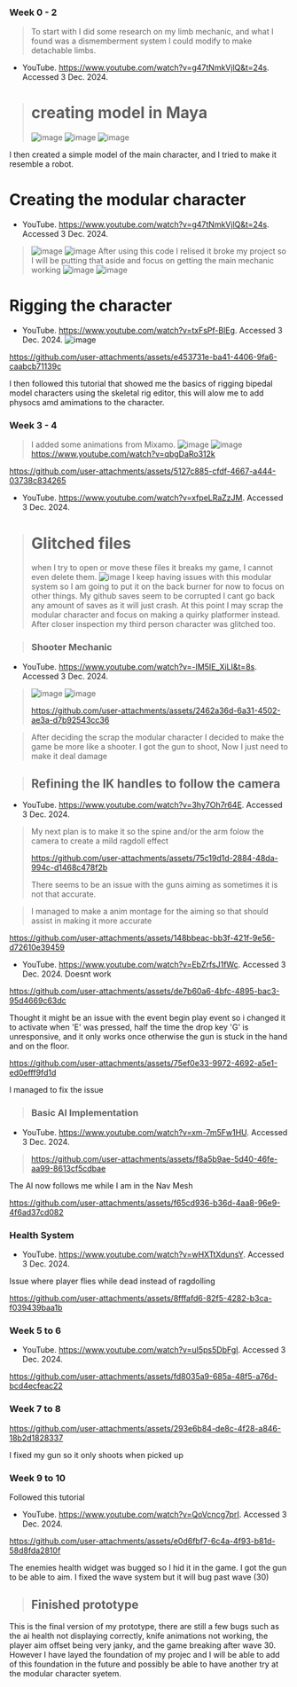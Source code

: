 ### Week 0 - 2
> To start with I did some research on my limb mechanic, and what I found was a dismemberment system I could modify to make detachable limbs. 
- YouTube. https://www.youtube.com/watch?v=g47tNmkVjlQ&t=24s. Accessed 3 Dec. 2024.

> # creating model in Maya
> ![image](https://github.com/user-attachments/assets/222f41dc-69d2-47ef-be7d-25dfd8efda73)
![image](https://github.com/user-attachments/assets/ab779f1d-27fe-40a2-8040-4fdeee6c0635)
![image](https://github.com/user-attachments/assets/80272e56-099b-4c4a-90f3-524068e2050d)

I then created a simple model of the main character, and I tried to make it resemble a robot.

# Creating the modular character
- YouTube. https://www.youtube.com/watch?v=g47tNmkVjlQ&t=24s. Accessed 3 Dec. 2024.

> ![image](https://github.com/user-attachments/assets/ecb826b9-ca7c-480a-bd6e-a5cc14161d42)
![image](https://github.com/user-attachments/assets/ede6aba1-b19f-4092-9dd1-c490dd7e70ef)
After using this code I relised it broke my project so I will be putting that aside and focus on getting the main mechanic working
> ![image](https://github.com/user-attachments/assets/ce7003c5-7052-4820-995d-458d69e60f3b)
![image](https://github.com/user-attachments/assets/07d18dc4-16f4-467d-aef2-0df9711cba98)

# Rigging the character
- YouTube. https://www.youtube.com/watch?v=txFsPf-BlEg. Accessed 3 Dec. 2024.
![image](https://github.com/user-attachments/assets/ea432f04-0668-4ac9-bedf-bc7e36472f2d)
> 
https://github.com/user-attachments/assets/e453731e-ba41-4406-9fa6-caabcb71139c

I then followed this tutorial that showed me the basics of rigging bipedal model characters using the skeletal rig editor, this will alow me to add physocs amd amimations to the character.

### Week 3 - 4
> I added some animations from Mixamo.
> ![image](https://github.com/user-attachments/assets/d5a14f3b-69cb-4b4a-8dc5-e68e32742e12)
>![image](https://github.com/user-attachments/assets/af28787c-3498-4006-bfbc-a3349d794400)
https://www.youtube.com/watch?v=qbgDaRo312k
> 
https://github.com/user-attachments/assets/5127c885-cfdf-4667-a444-03738c834265

- YouTube. https://www.youtube.com/watch?v=xfpeLRaZzJM. Accessed 3 Dec. 2024.
> # Glitched files
> when I try to open or move these files it breaks my game, I cannot even delete them.
> ![image](https://github.com/user-attachments/assets/d8d39b0f-169a-4155-acab-d0ab0ab4deb0)
I keep having issues with this modular system so I am going to put it on the back burner for now to focus on other things.
> My github saves seem to be corrupted I cant go back any amount of saves as it will just crash. At this point I may scrap the modular character and focus on making a quirky platformer instead.
> After closer inspection my third person character was glitched too.

>### Shooter Mechanic
- YouTube. https://www.youtube.com/watch?v=-IM5IE_XiLI&t=8s. Accessed 3 Dec. 2024.
>![image](https://github.com/user-attachments/assets/76da4d3c-5951-41e0-bc46-ae725ae0df3d)
![image](https://github.com/user-attachments/assets/11ab56c2-2e45-423f-b484-d9f5fcb6ec8c)
>
>https://github.com/user-attachments/assets/2462a36d-6a31-4502-ae3a-d7b92543cc36

> After deciding the scrap the modular character I decided to make the game be more like a shooter.
> I got the gun to shoot, Now I just need to make it deal damage



>## Refining the IK handles to follow the camera
- YouTube. https://www.youtube.com/watch?v=3hy7Oh7r64E. Accessed 3 Dec. 2024.
>My next plan is to make it so the spine and/or the arm folow the camera to create a mild ragdoll effect
>
>https://github.com/user-attachments/assets/75c19d1d-2884-48da-994c-d1468c478f2b
>
>There seems to be an issue with the guns aiming as sometimes it is not that accurate.

> I managed to make a anim montage for the aiming so that should assist in making it more accurate
> 
https://github.com/user-attachments/assets/148bbeac-bb3f-421f-9e56-d72610e39459

- YouTube. https://www.youtube.com/watch?v=EbZrfsJ1fWc. Accessed 3 Dec. 2024.
Doesnt work

https://github.com/user-attachments/assets/de7b60a6-4bfc-4895-bac3-95d4669c63dc

Thought it might be an issue with the event begin play event so i changed it to activate when 'E' was pressed, half the time the drop key 'G' is unresponsive, and it only works once otherwise the gun is stuck in the hand and on the floor.

https://github.com/user-attachments/assets/75ef0e33-9972-4692-a5e1-ed0efff9fd1d

I managed to fix the issue

>### Basic AI Implementation

- YouTube. https://www.youtube.com/watch?v=xm-7m5Fw1HU. Accessed 3 Dec. 2024.

>https://github.com/user-attachments/assets/f8a5b9ae-5d40-46fe-aa99-8613cf5cdbae

The AI now follows me while I am in the Nav Mesh

https://github.com/user-attachments/assets/f65cd936-b36d-4aa8-96e9-4f6ad37cd082

### Health System
- YouTube. https://www.youtube.com/watch?v=wHXTtXdunsY. Accessed 3 Dec. 2024.

Issue where player flies while dead instead of ragdolling

https://github.com/user-attachments/assets/8fffafd6-82f5-4282-b3ca-f039439baa1b

### Week 5 to 6

- YouTube. https://www.youtube.com/watch?v=uI5ps5DbFgI. Accessed 3 Dec. 2024.

https://github.com/user-attachments/assets/fd8035a9-685a-48f5-a76d-bcd4ecfeac22

### Week 7 to 8

https://github.com/user-attachments/assets/293e6b84-de8c-4f28-a846-18b2d1828337

I fixed my gun so it only shoots when picked up

### Week 9 to 10

Followed this tutorial 
- YouTube. https://www.youtube.com/watch?v=QoVcncg7prI. Accessed 3 Dec. 2024.

https://github.com/user-attachments/assets/e0d6fbf7-6c4a-4f93-b81d-58d8fda2810f

The enemies health widget was bugged so I hid it in the game.
I got the gun to be able to aim. I fixed the wave system but it will bug past wave (30)

> ## Finished prototype

This is the final version of my prototype, there are still a few bugs such as the ai health not displaying correctly, knife animations not working, the player aim offset being very janky, and the game breaking after wave 30. However I have layed the foundation of my projec and I will be able to add of this foundation in the future and possibly be able to have another try at the modular character syetem.






